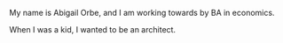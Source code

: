My name is Abigail Orbe, and I am working towards by BA in economics.

When I was a kid, I wanted to be an architect.